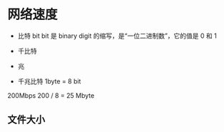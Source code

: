 # 网络速度
- 比特 bit
bit 是 binary digit 的缩写，是“一位二进制数”，它的值是 0 和 1

- 千比特
- 兆
- 千兆比特
1byte = 8 bit

200Mbps
200 / 8 = 25 Mbyte

## 文件大小
